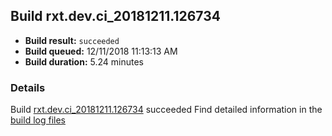 ## Build rxt.dev.ci_20181211.126734
- **Build result:** `succeeded`
- **Build queued:** 12/11/2018 11:13:13 AM
- **Build duration:** 5.24 minutes
### Details
Build [rxt.dev.ci_20181211.126734](https://winappstudio.visualstudio.com/web/build.aspx?pcguid=a4ef43be-68ce-4195-a619-079b4d9834c2&builduri=vstfs%3a%2f%2f%2fBuild%2fBuild%2f26734) succeeded
Find detailed information in the [build log files](https://uwpctdiags.blob.core.windows.net/buildlogs/rxt.dev.ci_20181211.126734_logs.zip)
